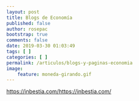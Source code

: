 ```yaml
---
layout: post
title: Blogs de Economía
published: false
author: rosepac
bootstrap: true
comments: false
date: 2019-03-30 01:03:49
tags: [ ]
categories: [ ]
permalink: /articulos/blogs-y-paginas-economia
image:
    feature: moneda-girando.gif
---
```

https://inbestia.com/https://inbestia.com/